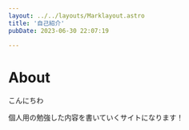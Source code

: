 ```yaml
---
layout: ../../layouts/Marklayout.astro
title: '自己紹介'
pubDate: 2023-06-30 22:07:19

---
```

<!-- コメントアウト -->

# About

こんにちわ

個人用の勉強した内容を書いていくサイトになります！
